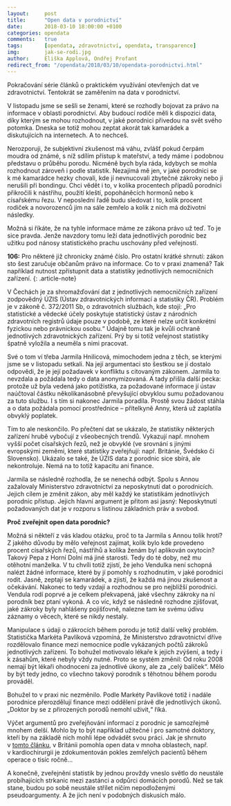 ```yaml
---
layout:     post
title:      "Open data v porodnictví"
date:       2018-03-10 18:00:00 +0100
categories: opendata
comments:   true
tags:       [opendata, zdravotnictví, opendata, transparence]
img:        jak-se-rodi.jpg
author:     Eliška Applová, Ondřej Profant
redirect_from: "/opendata/2018/03/10/opendata-porodnictvi.html"
---
```


Pokračování série článků o praktickém využívání otevřených dat ve zdravotnictví. Tentokrát se zaměřením na data v porodnictví.

<!--more-->

V listopadu jsme se sešli se ženami, které se rozhodly bojovat za právo na informace v oblasti porodnictví. Aby budoucí rodiče měli k dispozici data, díky kterým se mohou rozhodnout, v jaké porodnici přivedou na svět svého potomka. Dneska se totiž mohou zeptat akorát tak kamarádek a diskutujících na internetech. A to nechceš.

Nerozporuji, že subjektivní zkušenost má váhu, zvlášť pokud čerpám moudra od známé, s níž sdílím přístup k mateřství, a tedy máme i podobnou představu o průběhu porodu. Nicméně bych byla ráda, kdybych se mohla rozhodnout zároveň i podle statistik. Nezajímá mě jen, v jaké porodnici se k mé kamarádce hezky chovali, kde jí nevnucovali zbytečné zákroky nebo ji nerušili při bondingu. Chci vědět i to, v kolika procentech případů porodníci přikročili k nástřihu, použití kleští, popoháněcích hormonů nebo k císařskému řezu. V neposlední řadě budu sledovat i to, kolik procent rodiček a novorozenců jim na sále zemřelo a kolik z nich má doživotní následky.

Možná si říkáte, že na tyhle informace máme ze zákona právo už teď. To je sice pravda. Jenže navzdory tomu leží data jednotlivých porodnic bez užitku pod nánosy statistického prachu uschovány před veřejností.

**106:** Pro některé již chronicky známé číslo. Pro ostatní krátké shrnutí: zákon sto šest zaručuje občanům právo na informace. Co to v praxi znamená? Tak například nutnost zpřístupnit data a statistiky jednotlivých nemocničních zařízení.
{: .article-note}

V Čechách je za shromažďování dat z jednotlivých nemocničních zařízení zodpovědný ÚZIS (Ústav zdravotnických informací a statistiky ČR). Problém je v zákoně č. 372/2011 Sb, o zdravotních službách, kde stojí: „Pro statistické a vědecké účely poskytuje statistický ústav z národních zdravotních registrů údaje pouze v podobě, ze které nelze určit konkrétní fyzickou nebo právnickou osobu.“ Údajně tomu tak je kvůli ochraně jednotlivých zdravotnických zařízení. Prý by si totiž veřejnost statistiky špatně vyložila a neuměla s nimi pracovat.

Své o tom ví třeba Jarmila Hnilicová, mimochodem jedna z těch, se kterými jsme se v listopadu setkali. Na její argumentaci sto šestkou se jí dostalo odpovědi, že je její požadavek v konfliktu s citovaným zákonem. Jarmila to nevzdala a požádala tedy o data anonymizovaná. A tady přišla další pecka: protože už byla vedená jako potížistka, za požadované informace jí ústav naúčtoval částku několikanásobně převyšující obvyklou sumu požadovanou za tuto službu. I s tím si nakonec Jarmila poradila. Prostě svou žádost stáhla a o data požádala pomocí prostřednice – přítelkyně Anny, která už zaplatila obvyklý poplatek.

Tím to ale neskončilo. Po přečtení dat se ukázalo, že statistiky některých zařízení hrubě vybočují z všeobecných trendů. Vykazují např. mnohem vyšší počet císařských řezů, než je obvyklé (ve srovnání s jinými evropskými zeměmi, které statistiky zveřejňují: např. Británie, Švédsko či Slovensko). Ukázalo se také, že ÚZIS data z porodnic sice sbírá, ale nekontroluje. Nemá na to totiž kapacitu ani finance.

Jarmila se následně rozhodla, že se nenechá odbýt. Spolu s Annou zažalovaly Ministerstvo zdravotnictví za neposkytnutí dat o porodnicích. Jejich cílem je změnit zákon, aby měl každý ke statistikám jednotlivých porodnic přístup. Jejich hlavní argument je přitom asi jasný: Neposkytnutí požadovaných dat je v rozporu s listinou základních práv a svobod.

**Proč zveřejnit open data porodnic?**

Možná si někteří z vás kladou otázku, proč to ta Jarmila s Annou tolik hrotí? Z jakého důvodu by mělo veřejnost zajímat, kolik bylo kde provedeno procent císařských řezů, nástřihů a kolika ženám byl aplikován oxytocin? Takový Pepa z Horní Dolní má jiné starosti. Tedy do té doby, než mu otěhotní manželka. V tu chvíli totiž zjistí, že jeho Vendulka není schopná nalézt žádné informace, které by jí pomohly s rozhodnutím, v jaké porodnici rodit. Jasně, zeptají se kamarádek, a zjistí, že každá má jinou zkušenost a očekávání. Nakonec to tedy vzdají a rozhodnou se pro nejbližší porodnici. Vendula rodí poprvé a je celkem překvapená, jaké všechny zákroky na ní porodník bez ptaní vykoná. A co víc, když se následně rozhodne zjišťovat, jaké zákroky byly nahlášeny pojišťovně, nalezne tam ke svému údivu záznamy o věcech, které se nikdy nestaly.

Manipulace s údaji o zákrocích během porodu je totiž další velký problém. Statistička Markéta Pavlíková vzpomíná, že Ministerstvo zdravotnictví dříve rozdělovalo finance mezi nemocnice podle vykázaných počtů zákroků jednotlivých zařízení. To bohužel motivovalo lékaře k jejich zvýšení, a tedy i k zásahům, které nebyly vždy nutné. Proto se systém změnil: Od roku 2008 nemají být lékaři ohodnoceni za jednotlivé úkony, ale za „celý balíček“. Mělo by být tedy jedno, co všechno takový porodník s těhotnou během porodu prováděl.

Bohužel to v praxi nic nezměnilo. Podle Markéty Pavlíkové totiž i nadále porodnice přerozdělují finance mezi oddělení právě dle jednotlivých úkonů. „Doktor by se z přirozených porodů nemohl uživit,“ říká.

Výčet argumentů pro zveřejňování informací z porodnic je samozřejmě mnohem delší. Mohlo by to být například užitečné i pro samotné doktory, kteří by na základě nich mohli lépe odvádět svou práci. Jak je shrnuto v [tomto článku](https://www.profant.eu/opendata/2017/12/12/zpristupnena-data-ve-zdravotnictvi-by-zachranovala-zivoty.html), v Británii pomohla open data v mnoha oblastech, např. v kardiochirurgii je zdokumentován pokles zemřelých pacientů během operace o tisíc ročně…

A konečně, zveřejnění statistik by jednou provždy vneslo světlo do neustále probíhajících strkanic mezi zastánci a odpůrci domácích porodů. Než se tak stane, budou po sobě neustále střílet ničím nepodloženými pseudoargumenty. A že jich není v podobných diskusích málo.

